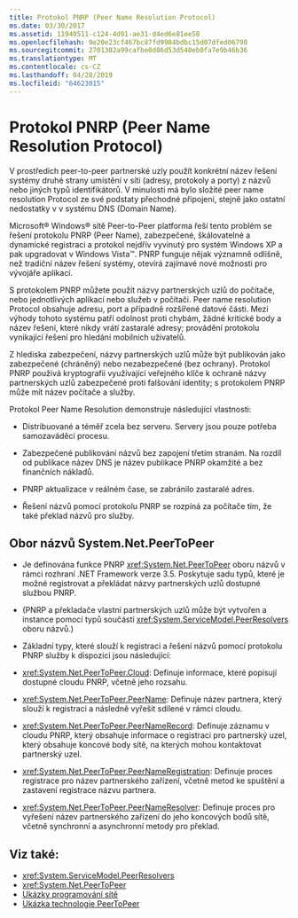 ```yaml
---
title: Protokol PNRP (Peer Name Resolution Protocol)
ms.date: 03/30/2017
ms.assetid: 11940511-c124-4d91-ae31-d4ed6e81ee58
ms.openlocfilehash: 9e20e23cf467bc87fd9984bdbc15d07dfed06798
ms.sourcegitcommit: 2701302a99cafbe0d86d53d540eb0fa7e9b46b36
ms.translationtype: MT
ms.contentlocale: cs-CZ
ms.lasthandoff: 04/28/2019
ms.locfileid: "64623015"
---
```

# <a name="peer-name-resolution-protocol"></a>Protokol PNRP (Peer Name Resolution Protocol)
V prostředích peer-to-peer partnerské uzly použít konkrétní název řešení systémy druhé strany umístění v síti (adresy, protokoly a porty) z názvů nebo jiných typů identifikátorů. V minulosti má bylo složité peer name resolution Protocol ze své podstaty přechodné připojení, stejně jako ostatní nedostatky v v systému DNS (Domain Name).  
  
 Microsoft® Windows® sítě Peer-to-Peer platforma řeší tento problém se řešení protokolu PNRP (Peer Name), zabezpečené, škálovatelné a dynamické registraci a protokol nejdřív vyvinutý pro systém Windows XP a pak upgradovat v Windows Vista™. PNRP funguje nějak významně odlišně, než tradiční název řešení systémy, otevírá zajímavé nové možnosti pro vývojáře aplikací.  
  
 S protokolem PNRP můžete použít názvy partnerských uzlů do počítače, nebo jednotlivých aplikací nebo služeb v počítači. Peer name resolution Protocol obsahuje adresu, port a případně rozšířené datové části. Mezi výhody tohoto systému patří odolnost proti chybám, žádné kritické body a název řešení, které nikdy vrátí zastaralé adresy; provádění protokolu vynikající řešení pro hledání mobilních uživatelů.  
  
 Z hlediska zabezpečení, názvy partnerských uzlů může být publikován jako zabezpečené (chráněný) nebo nezabezpečené (bez ochrany). Protokol PNRP používá kryptografii využívající veřejného klíče k ochraně názvy partnerských uzlů zabezpečené proti falšování identity; s protokolem PNRP může mít název počítače a služby.  
  
Protokol Peer Name Resolution demonstruje následující vlastnosti:  
  
- Distribuované a téměř zcela bez serveru. Servery jsou pouze potřeba samozaváděcí procesu.  
  
- Zabezpečené publikování názvů bez zapojení třetím stranám. Na rozdíl od publikace název DNS je název publikace PNRP okamžité a bez finančních nákladů.  
  
- PNRP aktualizace v reálném čase, se zabránilo zastaralé adres.  
  
- Řešení názvů pomocí protokolu PNRP se rozpíná za počítače tím, že také překlad názvů pro služby.  
  
## <a name="the-systemnetpeertopeer-namespace"></a>Obor názvů System.Net.PeerToPeer  
  
- Je definována funkce PNRP <xref:System.Net.PeerToPeer> oboru názvů v rámci rozhraní .NET Framework verze 3.5. Poskytuje sadu typů, které je možné registrovat a překládat názvy partnerských uzlů dostupné službou PNRP.  
  
- (PNRP a překladače vlastní partnerských uzlů může být vytvořen a instance pomocí typů součástí <xref:System.ServiceModel.PeerResolvers> oboru názvů.)  
  
- Základní typy, které slouží k registraci a řešení názvů pomocí protokolu PNRP služby k dispozici jsou následující:  
  
- <xref:System.Net.PeerToPeer.Cloud>: Definuje informace, které popisují dostupné cloudu PNRP, včetně jeho rozsahu.  
  
- <xref:System.Net.PeerToPeer.PeerName>: Definuje název partnera, který slouží k registraci a následně vyřešit sdílené v rámci cloudu.  
  
- <xref:System.Net.PeerToPeer.PeerNameRecord>: Definuje záznamu v cloudu PNRP, který obsahuje informace o registraci pro partnerský uzel, který obsahuje koncové body sítě, na kterých mohou kontaktovat partnerský uzel.  
  
- <xref:System.Net.PeerToPeer.PeerNameRegistration>: Definuje proces registrace pro název partnerského zařízení, včetně metod ke spuštění a zastavení registrace názvu partnera.  
  
- <xref:System.Net.PeerToPeer.PeerNameResolver>: Definuje proces pro vyřešení název partnerského zařízení do jeho koncových bodů sítě, včetně synchronní a asynchronní metody pro překlad.  
  
## <a name="see-also"></a>Viz také:

- <xref:System.ServiceModel.PeerResolvers>
- <xref:System.Net.PeerToPeer>
- [Ukázky programování sítě](../../../docs/framework/network-programming/network-programming-samples.md)
- [Ukázka technologie PeerToPeer](https://go.microsoft.com/fwlink/?LinkID=179571)
